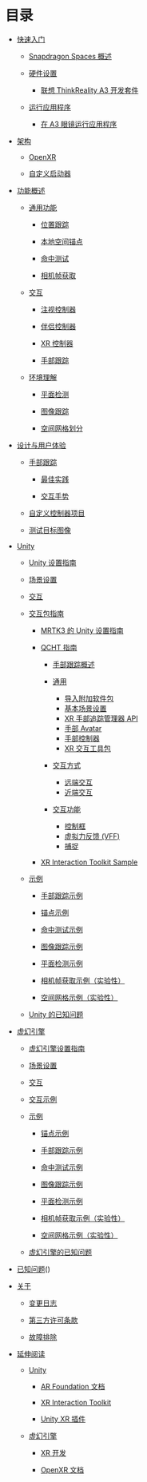 # 目录

- [快速入门]()

    - [Snapdragon Spaces 概述](./Docs/setup/QuickStartGuide.md)

    - [硬件设置]()
  
        - [联想 ThinkReality A3 开发套件](./Docs/setup/ThinkRealityA3Setup.md)

    - [运行应用程序]()
 
        - [在 A3 眼镜运行应用程序](./Docs/setup/LaunchingSpacesAppsA3.md)

- [架构]()

    - [OpenXR](./Docs/architecture/OpenXRForSpaces.md)

    - [自定义启动器](./Docs/architecture/CustomLauncher.md)

- [功能概述]()

    - [通用功能](./Docs/features/GeneralFeatures.md)
  
        - [位置跟踪](./Docs/features/GeneralFeatures.md#位置跟踪A)

        - [本地空间锚点](./Docs/features/GeneralFeatures.md#本地空间锚点)

        - [命中测试](./Docs/features/GeneralFeatures.md#命中测试)

        - [相机帧获取](./Docs/features/GeneralFeatures.md#相机帧获取)

    - [交互](./Docs/features/Interaction.md)

        - [注视控制器](./Docs/features/Interaction.md#注视控制器)
  
        - [伴侣控制器](./Docs/features/Interaction.md#伴侣控制器)

        - [XR 控制器](./Docs/features/Interaction.md#xr-控制器)

        - [手部跟踪](./Docs/features/Interaction.md#手部跟踪)

    - [环境理解](./Docs//features/EnvironmentalFeatures.md)

        - [平面检测](./Docs/features/EnvironmentalFeatures.md#平面检测)
  
        - [图像跟踪](./Docs/features/EnvironmentalFeatures.md#图像跟踪)
  
        - [空间网格划分](./Docs/features/EnvironmentalFeatures.md#空间网格划分)

- [设计与用户体验]()

    - [手部跟踪]()
  
        - [最佳实践](./Docs/designux/BestPractices.md)

        - [交互手势](./Docs/designux/InteractionGestures.md)

    - [自定义控制器项目](./Docs/designux/CustomControllerProject.md)

    - [测试目标图像](./Docs/designux/ImageTargetsToTry.md)

- [Unity]()

    - [Unity 设置指南](./Docs/Unity/SetupGuideUnity.md)

    - [场景设置](./Docs/Unity/SceneSetup.md)

    - [交互](./Docs/Unity/Interaction.md)

    - [交互包指南]()

        - [MRTK3 的 Unity 设置指南](./Docs/Unity/MRTK3SampleWinOnly.md)

        - [QCHT 指南]()

            - [手部跟踪概述](./Docs/Unity/QCHTGuide/HandTrackingOverview.md)

            - [通用]()

                - [导入附加软件包](./Docs/Unity/QCHTGuide/ImportAdditionalPackages.md)
                - [基本场景设置](./Docs/Unity/QCHTGuide/BasicSceneSetup.md)
                - [XR 手部追踪管理器 API](./Docs/Unity/QCHTGuide/HandTrackingAPI.md)
                - [手部 Avatar](./Docs/Unity/QCHTGuide/HandAvatar.md)
                - [手部控制器](./Docs/Unity/QCHTGuide/XRHandController.md)
                - [XR 交互工具包](./Docs/Unity/QCHTGuide/XRInteractionToolkit.md)
  
            - [交互方式]()
  
                - [远端交互](./Docs/Unity/QCHTGuide/DistalInteraction.md)
                - [近端交互](./Docs/Unity/QCHTGuide/ProximalInteraction.md)
  
            - [交互功能]()

                - [控制框](./Docs/Unity/QCHTGuide/DistalGizmo.md)
                - [虚拟力反馈 (VFF)](./Docs/Unity/QCHTGuide/ProximalVFF.md)
                - [捕捉](./Docs/Unity/QCHTGuide/ProximalSnapping.md)
  
        - [XR Interaction Toolkit Sample](./Docs/Unity/XRITSample.md)

    - [示例]()

        - [手部跟踪示例](./Docs/Unity/sample/HandTrackingSample.md)

        - [锚点示例](./Docs/Unity/sample/AnchorSample.md)

        - [命中测试示例](./Docs/Unity/sample/HitTestingSample.md)

        - [图像跟踪示例](./Docs/Unity/sample/ImageTrackingSample.md)

        - [平面检测示例](./Docs/Unity/sample/PlaneDetectionSample.md)

        - [相机帧获取示例（实验性）](./Docs/Unity/sample/CameraFrameAccessSample.md)

        - [空间网格示例（实验性）](./Docs/Unity/sample/SpatialMeshingSample.md)

    - [Unity 的已知问题](./Docs/Unity/KnownIssues.md)

- [虚幻引擎]()

    - [虚幻引擎设置指南](./Docs/unreal/SetupGuideUE.md)

    - [场景设置](./Docs/unreal/SceneSetup.md)

    - [交互](./Docs/unreal/Interaction.md)

    - [交互示例](./Docs/unreal/InteractionSample.md)

    - [示例]()

        - [锚点示例](./Docs/unreal/samples/AnchorSample.md)

        - [手部跟踪示例](./Docs/unreal/samples/HandTrackingSample.md)

        - [命中测试示例](./Docs/unreal/samples/HitTestingSample.md)

        - [图像跟踪示例](./Docs/unreal/samples/ImageTrackingSample.md)

        - [平面检测示例](./Docs/unreal/samples/PlaneDetectionSample.md)

        - [相机帧获取示例（实验性）](./Docs/unreal/samples/CameraFrameAccessSample.md)

        - [空间网格示例（实验性）](./Docs/unreal/samples/SpatialMeshingSample.md)

    - [虚幻引擎的已知问题](./Docs/unreal/KnownIssues.md)

- [已知问题](./Docs/KnownIssues.md)()

- [关于]()

    - [变更日志](./Docs/about/CHANGELOG.md)

    - [第三方许可条款](./Docs/about/ThirdPartyLicenses.md)

    - [故障排除](./Docs/about/Troubleshooting.md)

- [延伸阅读]()

    - [Unity]()

        - [AR Foundation 文档](https://docs.unity3d.com/Packages/com.unity.xr.arfoundation@4.2/manual/index.html)

        - [XR Interaction Toolkit](https://docs.unity3d.com/Packages/com.unity.xr.interaction.toolkit@2.0/manual/index.html)

        - [Unity XR 插件](https://docs.unity3d.com/Manual/com.unity.xr.openxr.html)
  
    - [虚幻引擎]()

        - [XR 开发](https://docs.unrealengine.com/4.27/en-US/SharingAndReleasing/XRDevelopment/)
  
        - [OpenXR 文档](https://docs.unrealengine.com/4.27/en-US/SharingAndReleasing/XRDevelopment/OpenXR/)